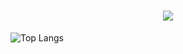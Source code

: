 <h1 align="center">
<img src="https://readme-typing-svg.herokuapp.com/?font=Righteous&size=35&center=true&vCenter=true&width=500&height=70&duration=4000&lines=Hello there;" />
</h1>  
  
  ![Top Langs](https://github-readme-stats.vercel.app/api/top-langs/?username=anuraghazra&layout=compact)  
  


